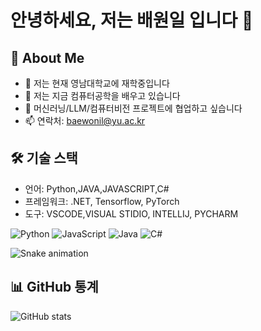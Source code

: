 # 안녕하세요, 저는 배원일 입니다 👋

## 🚀 About Me
- 🔭 저는 현재 영남대학교에 재학중입니다
- 🌱 저는 지금 컴퓨터공학을 배우고 있습니다
- 👯 머신러닝/LLM/컴퓨터비전 프로젝트에 협업하고 싶습니다
- 📫 연락처: baewonil@yu.ac.kr

## 🛠️ 기술 스택
- 언어: Python,JAVA,JAVASCRIPT,C# 
- 프레임워크: .NET, Tensorflow, PyTorch 
- 도구: VSCODE,VISUAL STIDIO, INTELLIJ, PYCHARM 

![Python](https://img.shields.io/badge/-Python-3776AB?style=flat-square&logo=python&logoColor=white)
![JavaScript](https://img.shields.io/badge/-JavaScript-F7DF1E?style=flat-square&logo=javascript&logoColor=black)
![Java](https://img.shields.io/badge/Java-ED8B00?style=for-the-badge&logo=java&logoColor=white)
![C#](https://img.shields.io/badge/C%23-239120?style=for-the-badge&logo=c-sharp&logoColor=white)

![Snake animation](https://github.com/PLMQ2785/PLMQ2785/blob/output/github-contribution-grid-snake.svg)

## 📊 GitHub 통계
![GitHub stats](https://github-readme-stats.vercel.app/api?username=PLMQ2785&show_icons=true&theme=radical)